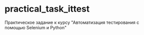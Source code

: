 # practical_task_ittest
Практическое задание к курсу "Автоматизация тестирования с помощью Selenium и Python"
